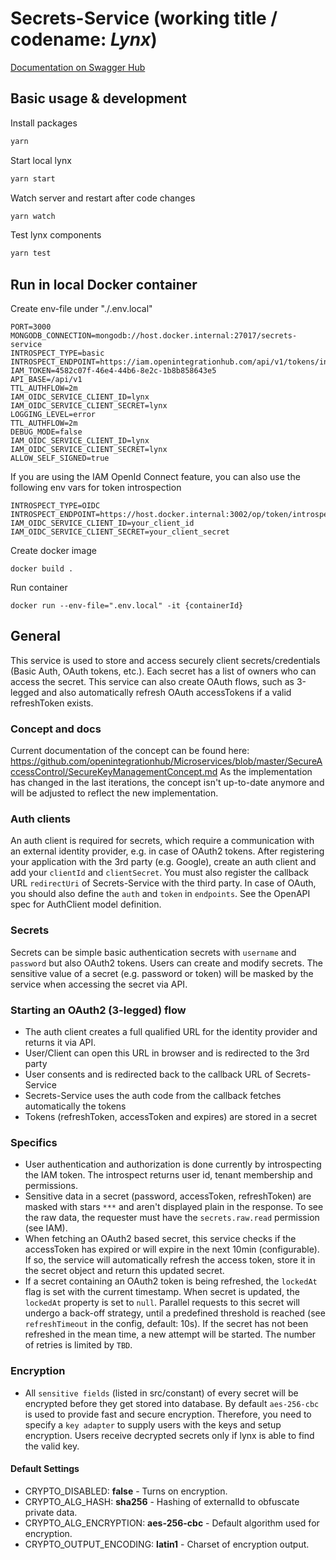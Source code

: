 # Secrets-Service (working title / codename: *Lynx*)

[Documentation on Swagger Hub](https://app.swaggerhub.com/apis/basaas/secret-service/0.1.0)

## Basic usage & development

Install packages
```zsh 
yarn
```

Start local lynx
```zsh 
yarn start
```

Watch server and restart after code changes
```zsh 
yarn watch
```

Test lynx components
```zsh 
yarn test
```

## Run in local Docker container

Create env-file under "./.env.local"
```console
PORT=3000
MONGODB_CONNECTION=mongodb://host.docker.internal:27017/secrets-service
INTROSPECT_TYPE=basic
INTROSPECT_ENDPOINT=https://iam.openintegrationhub.com/api/v1/tokens/introspect
IAM_TOKEN=4582c07f-46e4-44b6-8e2c-1b8b858643e5
API_BASE=/api/v1
TTL_AUTHFLOW=2m
IAM_OIDC_SERVICE_CLIENT_ID=lynx
IAM_OIDC_SERVICE_CLIENT_SECRET=lynx
LOGGING_LEVEL=error
TTL_AUTHFLOW=2m
DEBUG_MODE=false
IAM_OIDC_SERVICE_CLIENT_ID=lynx
IAM_OIDC_SERVICE_CLIENT_SECRET=lynx
ALLOW_SELF_SIGNED=true
```

If you are using the IAM OpenId Connect feature, you can also use the following env vars for token introspection
```console
INTROSPECT_TYPE=OIDC
INTROSPECT_ENDPOINT=https://host.docker.internal:3002/op/token/introspection
IAM_OIDC_SERVICE_CLIENT_ID=your_client_id
IAM_OIDC_SERVICE_CLIENT_SECRET=your_client_secret
```

Create docker image
```console
docker build .
```

Run container
```console
docker run --env-file=".env.local" -it {containerId}
```

## General

This service is used to store and access securely client secrets/credentials (Basic Auth, OAuth tokens, etc.).
Each secret has a list of owners who can access the secret. This service can also create OAuth flows, such as 3-legged and also automatically refresh OAuth accessTokens if a valid refreshToken exists.

### Concept and docs
Current documentation of the concept can be found here: https://github.com/openintegrationhub/Microservices/blob/master/SecureAccessControl/SecureKeyManagementConcept.md
As the implementation has changed in the last iterations, the concept isn't up-to-date anymore and will be adjusted to reflect the new implementation.

### Auth clients
An auth client is required for secrets, which require a communication with an external identity provider, e.g. in case of OAuth2 tokens.
After registering your application with the 3rd party (e.g. Google), create an auth client and add your `clientId` and `clientSecret`.
You must also register the callback URL `redirectUri` of Secrets-Service with the third party.
In case of OAuth, you should also define the `auth` and `token` in `endpoints`. See the OpenAPI spec for AuthClient model definition.


### Secrets
Secrets can be simple basic authentication secrets with `username` and `password` but also OAuth2 tokens.
Users can create and modify secrets. The sensitive value of a secret (e.g. password or token) will be masked by the service when accessing the secret via API.


### Starting an OAuth2 (3-legged) flow
* The auth client creates a full qualified URL for the identity provider and returns it via API.
* User/Client can open this URL in browser and is redirected to the 3rd party
* User consents and is redirected back to the callback URL of Secrets-Service
* Secrets-Service uses the auth code from the callback fetches automatically the tokens
* Tokens (refreshToken, accessToken and expires) are stored in a secret

### Specifics
* User authentication and authorization is done currently by introspecting the IAM token. The introspect returns user id, tenant membership and permissions.
* Sensitive data in a secret (password, accessToken, refreshToken) are masked with stars `***` and aren't displayed plain in the response. To see the raw data, the requester must have the `secrets.raw.read` permission (see IAM).
* When fetching an OAuth2 based secret, this service checks if the accessToken has expired or will expire in the next 10min (configurable). If so, the service will automatically refresh the access token, store it in the secret object and return this updated secret.
* If a secret containing an OAuth2 token is being refreshed, the `lockedAt` flag is set with the current timestamp. When secret is updated, the `lockedAt` property is set to `null`. Parallel requests to this secret will undergo a back-off strategy, until a predefined threshold is reached (see `refreshTimeout` in the config, default: 10s). If the secret has not been refreshed in the mean time, a new attempt will be started. The number of retries is limited by `TBD`.

### Encryption
* All `sensitive fields` (listed in src/constant) of every secret will be encrypted before they get stored into database. By default `aes-256-cbc` is used to provide fast and secure encryption. Therefore, you need to specify a `key adapter` to supply users with the keys and setup encryption. Users receive decrypted secrets only if lynx is able to find the valid key.

#### Default Settings
* CRYPTO_DISABLED: __false__ - Turns on encryption.
* CRYPTO_ALG_HASH: __sha256__ - Hashing of externalId to obfuscate private data.
* CRYPTO_ALG_ENCRYPTION: __aes-256-cbc__ - Default algorithm used for encryption.
* CRYPTO_OUTPUT_ENCODING: __latin1__ - Charset of encryption output.